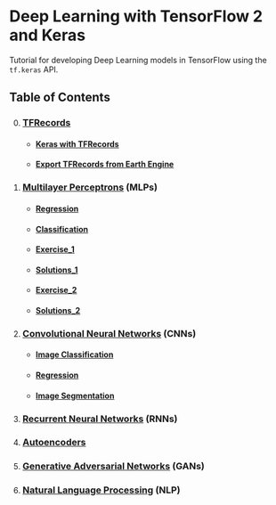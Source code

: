 # Deep Learning with TensorFlow 2 and Keras

Tutorial for developing Deep Learning models in TensorFlow using the `tf.keras` API.

## Table of Contents
0. ### [TFRecords](https://www.tensorflow.org/tutorials/load_data/tfrecord)
    - #### [Keras with TFRecords](Notebooks/0-TFRecords/1-TFRecords_Keras_tutorial.ipynb)
    - #### [Export TFRecords from Earth Engine](Notebooks/0-TFRecords/2-TFRecords_from_GEE.ipynb)
1. ### [Multilayer Perceptrons](https://en.wikipedia.org/wiki/Multilayer_perceptron) (MLPs)
    - #### [Regression](Notebooks/1-MLPs/1-Regression.ipynb)
    - #### [Classification](Notebooks/1-MLPs/2-Classification.ipynb)
    - #### [Exercise_1](Notebooks/1-MLPs/3-Exercise_1.ipynb)
    - #### [Solutions_1](Notebooks/1-MLPs/4-Solutions_1.ipynb)
    - #### [Exercise_2](Notebooks/1-MLPs/5-Exercise_2.ipynb)
    - #### [Solutions_2](Notebooks/1-MLPs/6-Solutions_2.ipynb)
2. ### [Convolutional Neural Networks](https://en.wikipedia.org/wiki/Convolutional_neural_network) (CNNs)
    - #### [Image Classification](Notebooks/2-CNNs/1-Image-Classification.ipynb)
    - #### [Regression](Notebooks/2-CNNs/2-Regression.ipynb)
    - #### [Image Segmentation](Notebooks/2-CNNs/3-Image-Segmentation.ipynb)
3. ### [Recurrent Neural Networks](https://en.wikipedia.org/wiki/Recurrent_neural_network) (RNNs)
4. ### [Autoencoders](https://en.wikipedia.org/wiki/Autoencoder)
5. ### [Generative Adversarial Networks](https://en.wikipedia.org/wiki/Generative_adversarial_network) (GANs)
6. ### [Natural Language Processing](https://en.wikipedia.org/wiki/Natural_language_processing) (NLP)

